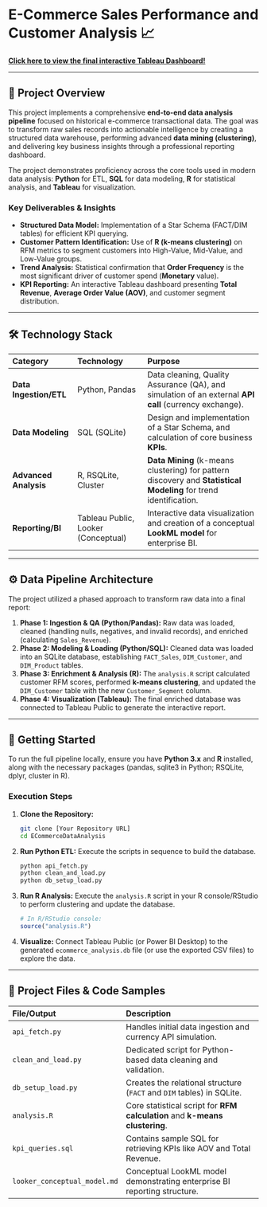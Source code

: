 # E-Commerce Sales Performance and Customer Analysis 📈

[**Click here to view the final interactive Tableau Dashboard!**](https://public.tableau.com/app/profile/danylo.humeniuk/viz/ECommerceSalesPerformanceAnalysis-CustomerRFM/E-CommerceSalesPerformanceCustomerAnalysis?publish=yes)

***

## 🌟 Project Overview

This project implements a comprehensive **end-to-end data analysis pipeline** focused on historical e-commerce transactional data. The goal was to transform raw sales records into actionable intelligence by creating a structured data warehouse, performing advanced **data mining (clustering)**, and delivering key business insights through a professional reporting dashboard.

The project demonstrates proficiency across the core tools used in modern data analysis: **Python** for ETL, **SQL** for data modeling, **R** for statistical analysis, and **Tableau** for visualization.

### Key Deliverables & Insights

* **Structured Data Model:** Implementation of a Star Schema (FACT/DIM tables) for efficient KPI querying.
* **Customer Pattern Identification:** Use of **R (k-means clustering)** on RFM metrics to segment customers into High-Value, Mid-Value, and Low-Value groups.
* **Trend Analysis:** Statistical confirmation that **Order Frequency** is the most significant driver of customer spend (**Monetary** value).
* **KPI Reporting:** An interactive Tableau dashboard presenting **Total Revenue**, **Average Order Value (AOV)**, and customer segment distribution.

***

## 🛠️ Technology Stack

| Category | Technology | Purpose |
| :--- | :--- | :--- |
| **Data Ingestion/ETL** | Python, Pandas | Data cleaning, Quality Assurance (QA), and simulation of an external **API call** (currency exchange). |
| **Data Modeling** | SQL (SQLite) | Design and implementation of a Star Schema, and calculation of core business **KPIs**. |
| **Advanced Analysis**| R, RSQLite, Cluster | **Data Mining** (k-means clustering) for pattern discovery and **Statistical Modeling** for trend identification. |
| **Reporting/BI** | Tableau Public, Looker (Conceptual) | Interactive data visualization and creation of a conceptual **LookML model** for enterprise BI. |

***

## ⚙️ Data Pipeline Architecture

The project utilized a phased approach to transform raw data into a final report:

1.  **Phase 1: Ingestion & QA (Python/Pandas):** Raw data was loaded, cleaned (handling nulls, negatives, and invalid records), and enriched (calculating `Sales_Revenue`).
2.  **Phase 2: Modeling & Loading (Python/SQL):** Cleaned data was loaded into an SQLite database, establishing `FACT_Sales`, `DIM_Customer`, and `DIM_Product` tables.
3.  **Phase 3: Enrichment & Analysis (R):** The `analysis.R` script calculated customer RFM scores, performed **k-means clustering**, and updated the `DIM_Customer` table with the new `Customer_Segment` column.
4.  **Phase 4: Visualization (Tableau):** The final enriched database was connected to Tableau Public to generate the interactive report.

***

## 🚀 Getting Started

To run the full pipeline locally, ensure you have **Python 3.x** and **R** installed, along with the necessary packages (pandas, sqlite3 in Python; RSQLite, dplyr, cluster in R).

### Execution Steps

1.  **Clone the Repository:**
    ```bash
    git clone [Your Repository URL]
    cd ECommerceDataAnalysis
    ```
2.  **Run Python ETL:** Execute the scripts in sequence to build the database.
    ```bash
    python api_fetch.py
    python clean_and_load.py
    python db_setup_load.py 
    ```
3.  **Run R Analysis:** Execute the `analysis.R` script in your R console/RStudio to perform clustering and update the database.
    ```r
    # In R/RStudio console:
    source("analysis.R")
    ```
4.  **Visualize:** Connect Tableau Public (or Power BI Desktop) to the generated `ecommerce_analysis.db` file (or use the exported CSV files) to explore the data.

***

## 📂 Project Files & Code Samples

| File/Output | Description |
| :--- | :--- |
| `api_fetch.py` | Handles initial data ingestion and currency API simulation. |
| `clean_and_load.py` | Dedicated script for Python-based data cleaning and validation. |
| `db_setup_load.py` | Creates the relational structure (`FACT` and `DIM` tables) in SQLite. |
| `analysis.R` | Core statistical script for **RFM calculation** and **k-means clustering**. |
| `kpi_queries.sql` | Contains sample SQL for retrieving KPIs like AOV and Total Revenue. |
| `looker_conceptual_model.md` | Conceptual LookML model demonstrating enterprise BI reporting structure. |